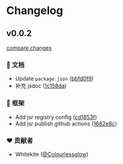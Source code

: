 # Changelog


## v0.0.2

[compare changes](https://github.com/Colourlessglow/preview-serve/compare/v0.0.1...v0.0.2)

### 📖 文档

- Update `package.json` ([bbfd0f9](https://github.com/Colourlessglow/preview-serve/commit/bbfd0f9))
- 补充 jsdoc ([1c158da](https://github.com/Colourlessglow/preview-serve/commit/1c158da))

### 🏡 框架

- Add jsr registry config ([cd1853f](https://github.com/Colourlessglow/preview-serve/commit/cd1853f))
- Add jsr publish github actions ([1682e8c](https://github.com/Colourlessglow/preview-serve/commit/1682e8c))

### ❤️ 贡献者

- Whitekite ([@Colourlessglow](http://github.com/Colourlessglow))

